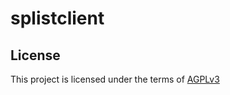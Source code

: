 # splistclient

## License

This project is licensed under the terms of [AGPLv3](https://www.gnu.org/licenses/agpl-3.0.txt)